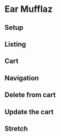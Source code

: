 # Ear Mufflaz

## Setup




## Listing




## Cart




## Navigation


## Delete from cart



## Update the cart




## Stretch



